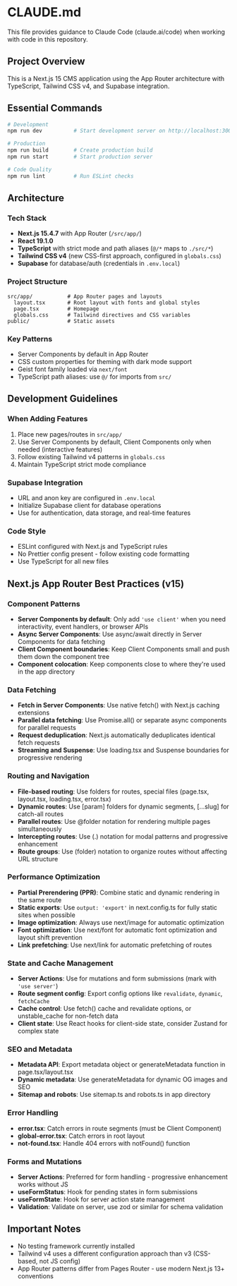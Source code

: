 # CLAUDE.md

This file provides guidance to Claude Code (claude.ai/code) when working with code in this repository.

## Project Overview

This is a Next.js 15 CMS application using the App Router architecture with TypeScript, Tailwind CSS v4, and Supabase integration.

## Essential Commands

```bash
# Development
npm run dev          # Start development server on http://localhost:3000

# Production
npm run build        # Create production build
npm run start        # Start production server

# Code Quality
npm run lint         # Run ESLint checks
```

## Architecture

### Tech Stack
- **Next.js 15.4.7** with App Router (`/src/app/`)
- **React 19.1.0**
- **TypeScript** with strict mode and path aliases (`@/*` maps to `./src/*`)
- **Tailwind CSS v4** (new CSS-first approach, configured in `globals.css`)
- **Supabase** for database/auth (credentials in `.env.local`)

### Project Structure
```
src/app/           # App Router pages and layouts
  layout.tsx       # Root layout with fonts and global styles
  page.tsx         # Homepage
  globals.css      # Tailwind directives and CSS variables
public/            # Static assets
```

### Key Patterns
- Server Components by default in App Router
- CSS custom properties for theming with dark mode support
- Geist font family loaded via `next/font`
- TypeScript path aliases: use `@/` for imports from `src/`

## Development Guidelines

### When Adding Features
1. Place new pages/routes in `src/app/`
2. Use Server Components by default, Client Components only when needed (interactive features)
3. Follow existing Tailwind v4 patterns in `globals.css`
4. Maintain TypeScript strict mode compliance

### Supabase Integration
- URL and anon key are configured in `.env.local`
- Initialize Supabase client for database operations
- Use for authentication, data storage, and real-time features

### Code Style
- ESLint configured with Next.js and TypeScript rules
- No Prettier config present - follow existing code formatting
- Use TypeScript for all new files

## Next.js App Router Best Practices (v15)

### Component Patterns
- **Server Components by default**: Only add `'use client'` when you need interactivity, event handlers, or browser APIs
- **Async Server Components**: Use async/await directly in Server Components for data fetching
- **Client Component boundaries**: Keep Client Components small and push them down the component tree
- **Component colocation**: Keep components close to where they're used in the app directory

### Data Fetching
- **Fetch in Server Components**: Use native fetch() with Next.js caching extensions
- **Parallel data fetching**: Use Promise.all() or separate async components for parallel requests
- **Request deduplication**: Next.js automatically deduplicates identical fetch requests
- **Streaming and Suspense**: Use loading.tsx and Suspense boundaries for progressive rendering

### Routing and Navigation
- **File-based routing**: Use folders for routes, special files (page.tsx, layout.tsx, loading.tsx, error.tsx)
- **Dynamic routes**: Use [param] folders for dynamic segments, [...slug] for catch-all routes
- **Parallel routes**: Use @folder notation for rendering multiple pages simultaneously
- **Intercepting routes**: Use (.) notation for modal patterns and progressive enhancement
- **Route groups**: Use (folder) notation to organize routes without affecting URL structure

### Performance Optimization
- **Partial Prerendering (PPR)**: Combine static and dynamic rendering in the same route
- **Static exports**: Use `output: 'export'` in next.config.ts for fully static sites when possible
- **Image optimization**: Always use next/image for automatic optimization
- **Font optimization**: Use next/font for automatic font optimization and layout shift prevention
- **Link prefetching**: Use next/link for automatic prefetching of routes

### State and Cache Management
- **Server Actions**: Use for mutations and form submissions (mark with `'use server'`)
- **Route segment config**: Export config options like `revalidate`, `dynamic`, `fetchCache`
- **Cache control**: Use fetch() cache and revalidate options, or unstable_cache for non-fetch data
- **Client state**: Use React hooks for client-side state, consider Zustand for complex state

### SEO and Metadata
- **Metadata API**: Export metadata object or generateMetadata function in page.tsx/layout.tsx
- **Dynamic metadata**: Use generateMetadata for dynamic OG images and SEO
- **Sitemap and robots**: Use sitemap.ts and robots.ts in app directory

### Error Handling
- **error.tsx**: Catch errors in route segments (must be Client Component)
- **global-error.tsx**: Catch errors in root layout
- **not-found.tsx**: Handle 404 errors with notFound() function

### Forms and Mutations
- **Server Actions**: Preferred for form handling - progressive enhancement works without JS
- **useFormStatus**: Hook for pending states in form submissions
- **useFormState**: Hook for server action state management
- **Validation**: Validate on server, use zod or similar for schema validation

## Important Notes
- No testing framework currently installed
- Tailwind v4 uses a different configuration approach than v3 (CSS-based, not JS config)
- App Router patterns differ from Pages Router - use modern Next.js 13+ conventions